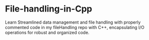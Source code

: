 # File-handling-in-Cpp
Learn Streamlined data management and file handling with properly commented code in my fileHandling repo with C++, encapsulating I/O operations for robust and organized code.
